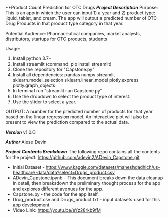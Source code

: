 **Product Count Prediction for OTC Drugs
***Project Description***
Purpose: This is an app in which the user can input 1) a year and 2) product type: liquid, tablet, and cream. The app will output a predicted number of OTC Drug Products in that product type category in that year. 

Potential Audience: Pharmaceutical companies, market analysts, distributors, startups for OTC products, students

Usage:
1) Install python 3.7+
2) Install streamlit (command: pip install streamlit)
3) Clone the repository for "Capstone.py"
4) Install all dependencies:
    pandas
    numpy
    streamlit
    sklearn.model_selection
    sklearn.linear_model
    plotly.express
    plotly.graph_objects
5) In terminal run "streamlit run Capstone.py"
6) Use the dropdown to select the product type of interest.
7) Use the slider to select a year.

OUTPUT: A number for the predicted number of products for that year based on the linear regression model. An interactive plot will also be present to view the prediction compared to the actual data. 

***Version***
v1.0.0

***Author***
Alese Devin

***Project Contents Breakdown***
The following repo contains all the contents for the project: https://github.com/adevin2/ADevin_Capstone.git
- Initial Dataset - https://www.kaggle.com/datasets/maheshdadhich/us-healthcare-data/data?select=Drugs_product.csv
- ADevin_Capstone.ipynb - This document breaks down the data cleanup in detail, then breaksdown the preliminary thought process for the app and explores different avenues for the app. 
- Capstone.py - the code for the app itself.
- Drug_product.csv and Drugs_product.txt - input datasets used for this app development.
- Video Link: https://youtu.be/eYz28rkb9fM

